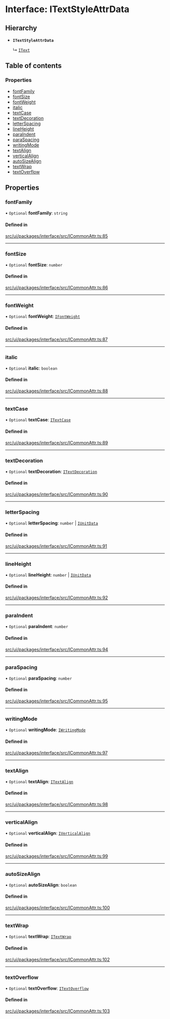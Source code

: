 # Interface: ITextStyleAttrData

## Hierarchy

- **`ITextStyleAttrData`**

  ↳ [`IText`](IText.md)

## Table of contents

### Properties

- [fontFamily](ITextStyleAttrData.md#fontfamily)
- [fontSize](ITextStyleAttrData.md#fontsize)
- [fontWeight](ITextStyleAttrData.md#fontweight)
- [italic](ITextStyleAttrData.md#italic)
- [textCase](ITextStyleAttrData.md#textcase)
- [textDecoration](ITextStyleAttrData.md#textdecoration)
- [letterSpacing](ITextStyleAttrData.md#letterspacing)
- [lineHeight](ITextStyleAttrData.md#lineheight)
- [paraIndent](ITextStyleAttrData.md#paraindent)
- [paraSpacing](ITextStyleAttrData.md#paraspacing)
- [writingMode](ITextStyleAttrData.md#writingmode)
- [textAlign](ITextStyleAttrData.md#textalign)
- [verticalAlign](ITextStyleAttrData.md#verticalalign)
- [autoSizeAlign](ITextStyleAttrData.md#autosizealign)
- [textWrap](ITextStyleAttrData.md#textwrap)
- [textOverflow](ITextStyleAttrData.md#textoverflow)

## Properties

### fontFamily

• `Optional` **fontFamily**: `string`

#### Defined in

[src/ui/packages/interface/src/ICommonAttr.ts:85](https://github.com/leaferjs/leafer-ui/blob/4d73938da11e4e94a0fd5c4fb30002be37f139ac/packages/interface/src/ICommonAttr.ts#L85)

___

### fontSize

• `Optional` **fontSize**: `number`

#### Defined in

[src/ui/packages/interface/src/ICommonAttr.ts:86](https://github.com/leaferjs/leafer-ui/blob/4d73938da11e4e94a0fd5c4fb30002be37f139ac/packages/interface/src/ICommonAttr.ts#L86)

___

### fontWeight

• `Optional` **fontWeight**: [`IFontWeight`](../modules.md#ifontweight)

#### Defined in

[src/ui/packages/interface/src/ICommonAttr.ts:87](https://github.com/leaferjs/leafer-ui/blob/4d73938da11e4e94a0fd5c4fb30002be37f139ac/packages/interface/src/ICommonAttr.ts#L87)

___

### italic

• `Optional` **italic**: `boolean`

#### Defined in

[src/ui/packages/interface/src/ICommonAttr.ts:88](https://github.com/leaferjs/leafer-ui/blob/4d73938da11e4e94a0fd5c4fb30002be37f139ac/packages/interface/src/ICommonAttr.ts#L88)

___

### textCase

• `Optional` **textCase**: [`ITextCase`](../modules.md#itextcase)

#### Defined in

[src/ui/packages/interface/src/ICommonAttr.ts:89](https://github.com/leaferjs/leafer-ui/blob/4d73938da11e4e94a0fd5c4fb30002be37f139ac/packages/interface/src/ICommonAttr.ts#L89)

___

### textDecoration

• `Optional` **textDecoration**: [`ITextDecoration`](../modules.md#itextdecoration)

#### Defined in

[src/ui/packages/interface/src/ICommonAttr.ts:90](https://github.com/leaferjs/leafer-ui/blob/4d73938da11e4e94a0fd5c4fb30002be37f139ac/packages/interface/src/ICommonAttr.ts#L90)

___

### letterSpacing

• `Optional` **letterSpacing**: `number` \| [`IUnitData`](IUnitData.md)

#### Defined in

[src/ui/packages/interface/src/ICommonAttr.ts:91](https://github.com/leaferjs/leafer-ui/blob/4d73938da11e4e94a0fd5c4fb30002be37f139ac/packages/interface/src/ICommonAttr.ts#L91)

___

### lineHeight

• `Optional` **lineHeight**: `number` \| [`IUnitData`](IUnitData.md)

#### Defined in

[src/ui/packages/interface/src/ICommonAttr.ts:92](https://github.com/leaferjs/leafer-ui/blob/4d73938da11e4e94a0fd5c4fb30002be37f139ac/packages/interface/src/ICommonAttr.ts#L92)

___

### paraIndent

• `Optional` **paraIndent**: `number`

#### Defined in

[src/ui/packages/interface/src/ICommonAttr.ts:94](https://github.com/leaferjs/leafer-ui/blob/4d73938da11e4e94a0fd5c4fb30002be37f139ac/packages/interface/src/ICommonAttr.ts#L94)

___

### paraSpacing

• `Optional` **paraSpacing**: `number`

#### Defined in

[src/ui/packages/interface/src/ICommonAttr.ts:95](https://github.com/leaferjs/leafer-ui/blob/4d73938da11e4e94a0fd5c4fb30002be37f139ac/packages/interface/src/ICommonAttr.ts#L95)

___

### writingMode

• `Optional` **writingMode**: [`IWritingMode`](../modules.md#iwritingmode)

#### Defined in

[src/ui/packages/interface/src/ICommonAttr.ts:97](https://github.com/leaferjs/leafer-ui/blob/4d73938da11e4e94a0fd5c4fb30002be37f139ac/packages/interface/src/ICommonAttr.ts#L97)

___

### textAlign

• `Optional` **textAlign**: [`ITextAlign`](../modules.md#itextalign)

#### Defined in

[src/ui/packages/interface/src/ICommonAttr.ts:98](https://github.com/leaferjs/leafer-ui/blob/4d73938da11e4e94a0fd5c4fb30002be37f139ac/packages/interface/src/ICommonAttr.ts#L98)

___

### verticalAlign

• `Optional` **verticalAlign**: [`IVerticalAlign`](../modules.md#iverticalalign)

#### Defined in

[src/ui/packages/interface/src/ICommonAttr.ts:99](https://github.com/leaferjs/leafer-ui/blob/4d73938da11e4e94a0fd5c4fb30002be37f139ac/packages/interface/src/ICommonAttr.ts#L99)

___

### autoSizeAlign

• `Optional` **autoSizeAlign**: `boolean`

#### Defined in

[src/ui/packages/interface/src/ICommonAttr.ts:100](https://github.com/leaferjs/leafer-ui/blob/4d73938da11e4e94a0fd5c4fb30002be37f139ac/packages/interface/src/ICommonAttr.ts#L100)

___

### textWrap

• `Optional` **textWrap**: [`ITextWrap`](../modules.md#itextwrap)

#### Defined in

[src/ui/packages/interface/src/ICommonAttr.ts:102](https://github.com/leaferjs/leafer-ui/blob/4d73938da11e4e94a0fd5c4fb30002be37f139ac/packages/interface/src/ICommonAttr.ts#L102)

___

### textOverflow

• `Optional` **textOverflow**: [`ITextOverflow`](../modules.md#itextoverflow)

#### Defined in

[src/ui/packages/interface/src/ICommonAttr.ts:103](https://github.com/leaferjs/leafer-ui/blob/4d73938da11e4e94a0fd5c4fb30002be37f139ac/packages/interface/src/ICommonAttr.ts#L103)
